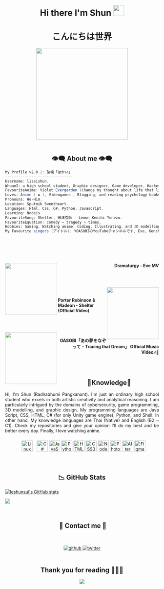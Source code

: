 <h1 align="center">Hi there I'm Shun <img src="https://media.giphy.com/media/hvRJCLFzcasrR4ia7z/giphy.gif" width="35px" height="35px"></h1>
<h1 align="center">こんにちは世界</h1>
<body>

<div align="center">
<img src="https://media.tenor.com/Xpbd9r2-tCsAAAAC/aoba-new-game.gif" width="300px">
</div>
<br>

<h2 align="center"> 👁️‍🗨️ About me 👁️‍🗨️ </h2>


```csharp
My Profile v2.0.2: 破壊「はかい」
-------------------------------
Username: liseishun.
WhoamI: a high school student, Graphic designer, Game developer, Hacker, and Blogger.
FavouriteAnime: Violet Evergarden (Change my thought about life that life is a journey), Girls' Last Tour (Best at doubt about life), and New Game! (Gave me dream to become Game developer)
Loves: Anime ( ω ), Videogames , Blogging, and reading psychology books.
Pronouns: He-Him.
Location: Sputnik Sweetheart.
Languages: Html, Css, C#, Python, Javascript.
Learning: Nodejs.
FavouriteSong: Shelter, 米津玄師 - Lemon Kenshi Yonezu.
FavouriteEquation: comedy = tragedy + times. 
Hobbies: Gaming, Watching anime, Coding, Illustrating, and 3D modelling.
My Favourite singers (アイドル): YOASOBIのYouTubeチャンネルです, Eve, Kenshi Yonezu  米津玄師. 

```


<div>
<br>
<br>
<br>
<br>

<p align="right"><a href = "https://www.youtube.com/watch?v=jJzw1h5CR-I"><img src = "https://i.ytimg.com/vi/jJzw1h5CR-I/hq720.jpg?sqp=-oaymwEcCOgCEMoBSFXyq4qpAw4IARUAAIhCGAFwAcABBg==&rs=AOn4CLC_cl6_q5t56YyMfd3TMnPolqjDgg" width = "170" align = "left"/></a><b>Dramaturgy - Eve MV
</b></p>
<br>
<br>

<p align="left"><a href = "https://www.youtube.com/watch?v=fzQ6gRAEoy0"><img  src ="https://i.ytimg.com/vi/fzQ6gRAEoy0/hq720.jpg?sqp=-oaymwEcCOgCEMoBSFXyq4qpAw4IARUAAIhCGAFwAcABBg==&rs=AOn4CLBMLAm9GOg9EEwdINWTcJkSWcO_IA" width="170" align="right"></a><b><br><br>Porter Robinson & Madeon - Shelter (Official Video)</b></p>

<br>
<br>

<p align="right"><a href="https://www.youtube.com/watch?v=sAuEeM_6zpk"><img src="https://i.ytimg.com/vi/sAuEeM_6zpk/hqdefault.jpg?sqp=-oaymwEcCNACELwBSFXyq4qpAw4IARUAAIhCGAFwAcABBg==&rs=AOn4CLCBqKKnx41t_eP-KKF8iCOA2aP7UA" width="170" align="left"></a><b><br>OASOBI「あの夢をなぞって・Tracing that Dream」 Official Music Video🎶💌</b></p>
<br>
</div>
<br>

<div>
<h2 align="center"> 🔎Knowledge📖 </h2>
</div>
<div align = "center">
<p align = "justify"> Hi, I'm Shun (Radhabhumi Pangkanont). I'm just an ordinary high school student who excels in both artistic creativity and analytical reasoning. I am particularly intrigued by the domains of cybersecurity, game programming, 3D modelling, and graphic design. My programming languages are Java Script, CSS, HTML, C# (for only Unity game engine), Python, and Shell. In other hand, My knowledge languages are Thai (Native) and English (B2 ~ C1). Check my repositories and give your opinion I'll do my best and be better every day. Finally, I love watching anime. <br></p>
<p align = "center">
<img style="margin: 10px" src="https://profilinator.rishav.dev/skills-assets/linux-original.svg" alt="Linux" width="36" height="36" />  
<a href="https://docs.microsoft.com/en-us/dotnet/csharp/" target="_blank" rel="noreferrer"><img src="https://raw.githubusercontent.com/danielcranney/readme-generator/main/public/icons/skills/csharp-colored.svg" width="36" height="36" alt="C#" /></a>
<a href="https://developer.mozilla.org/en-US/docs/Web/JavaScript" target="_blank" rel="noreferrer"><img src="https://raw.githubusercontent.com/danielcranney/readme-generator/main/public/icons/skills/javascript-colored.svg" width="36" height="36" alt="JavaScript" /></a>
<a href="https://www.python.org/" target="_blank" rel="noreferrer"><img src="https://raw.githubusercontent.com/danielcranney/readme-generator/main/public/icons/skills/python-colored.svg" width="36" height="36" alt="Python" /></a>
<a href="https://developer.mozilla.org/en-US/docs/Glossary/HTML5" target="_blank" rel="noreferrer"><img src="https://raw.githubusercontent.com/danielcranney/readme-generator/main/public/icons/skills/html5-colored.svg" width="36" height="36" alt="HTML5" /></a>
<a href="https://www.w3.org/TR/CSS/#css" target="_blank" rel="noreferrer"><img src="https://raw.githubusercontent.com/danielcranney/readme-generator/main/public/icons/skills/css3-colored.svg" width="36" height="36" alt="CSS3" /></a>
<a href="https://nodejs.org/en/" target="_blank" rel="noreferrer"><img src="https://raw.githubusercontent.com/danielcranney/readme-generator/main/public/icons/skills/nodejs-colored.svg" width="36" height="36" alt="NodeJS" /></a>
<a href="https://www.adobe.com/uk/products/photoshop.html" target="_blank" rel="noreferrer"><img src="https://raw.githubusercontent.com/danielcranney/readme-generator/main/public/icons/skills/photoshop-colored.svg" width="36" height="36" alt="Photoshop" /></a>
<a href="https://www.adobe.com/uk/products/aftereffects.html" target="_blank" rel="noreferrer"><img src="https://raw.githubusercontent.com/danielcranney/readme-generator/main/public/icons/skills/aftereffects-colored.svg" width="36" height="36" alt="After Effects" /></a>
<a href="https://www.figma.com/" target="_blank" rel="noreferrer"><img src="https://raw.githubusercontent.com/danielcranney/readme-generator/main/public/icons/skills/figma-colored.svg" width="36" height="36" alt="Figma" /></a>
</div>

<br>

<h2 align = "center"> 📉 GitHub Stats</h2>
<div>
<a href="http://www.github.com/leshunsui"><img src="https://github-readme-stats.vercel.app/api?username=liseishun&show_icons=true&hide=&count_private=true&title_color=0891b2&text_color=ffffff&icon_color=0891b2&bg_color=1c1917&hide_border=true&show_icons=true" alt="leshunsui's GitHub stats" /></a>

<a href="http://www.github.com/leshunsui"><img src="https://github-readme-streak-stats.herokuapp.com/?user=leshunsui&stroke=ffffff&background=1c1917&ring=0891b2&fire=0891b2&currStreakNum=ffffff&currStreakLabel=0891b2&sideNums=ffffff&sideLabels=ffffff&dates=ffffff&hide_border=true" /></a>
</div>
<div align="center"></div>  
<br>

   
<h2 align ="center"> 📝 Contact me 📝</h2>
<br>
<br>
<div align="center">
<a href="https://github.com/liseishun" target="_blank">
<img src=https://img.shields.io/badge/github-%2324292e.svg?&style=for-the-badge&logo=github&logoColor=white alt=github style="margin-bottom: 5px;" />
</a>
<a href="https://twitter.com/liseishun" target="_blank">
<img src=https://img.shields.io/badge/twitter-%2300acee.svg?&style=for-the-badge&logo=twitter&logoColor=white alt=twitter style="margin-bottom: 5px;" />
</a>
</div>  



</div>  
<br>
<div>
<h2 align="center">Thank you for reading 🙋🏻‍♂️</h2>
<div>
   
<p align="center">
<img src="https://media.tenor.com/relPSZnDBEYAAAAC/violet-evergarden-windy.gif" />
</p>

<br> 
<br>
<br>
<br>
<br>
